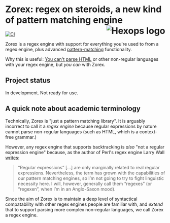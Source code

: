# Zorex: regex on steroids, a new kind of pattern matching engine <a href="https://hexops.com"><img align="right" alt="Hexops logo" src="https://raw.githubusercontent.com/hexops/media/main/readme.svg"></img></a>

[![CI](https://github.com/hexops/ztemplate/workflows/CI/badge.svg)](https://github.com/hexops/ztemplate/actions)

Zorex is a regex engine with support for everything you're used to from a regex engine, plus advanced [pattern-matching](https://en.wikipedia.org/wiki/Pattern_matching) functionality.

Why this is useful: [You can't parse HTML](https://stackoverflow.com/questions/6751105/why-its-not-possible-to-use-regex-to-parse-html-xml-a-formal-explanation-in-la) or other non-regular languages with your regex engine, but _you can_ with Zorex.

## Project status

In development. Not ready for use.

## A quick note about academic terminology

Technically, Zorex is "just a pattern matching library". It is arguably incorrect to call it a _regex engine_ because regular expressions by nature cannot parse non-regular languages (such as HTML, which is a context-free grammar.)

However, any regex engine that supports backtracking is _also_ "not a regular expression engine" because, as the author of Perl's regex engine Larry Wall [writes](https://raku.org/archive/doc/design/apo/A05.html):

> “Regular expressions” […] are only marginally related to real regular expressions. Nevertheless, the term has grown with the capabilities of our pattern matching engines, so I’m not going to try to fight linguistic necessity here. I will, however, generally call them “regexes” (or “regexen”, when I’m in an Anglo-Saxon mood).

Since the aim of Zorex is to maintain a deep level of syntactical compatability with other regex engines people are familiar with, and _extend_ that to support parsing more complex non-regular languages, we call Zorex a regex engine.
